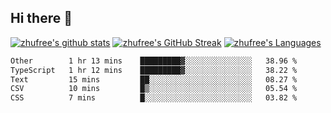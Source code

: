 ## Hi there 👋
[![zhufree's github stats](https://github-readme-stats.vercel.app/api?username=zhufree&show_icons=true&count_private=true)](https://github.com/anuraghazra/github-readme-stats)
[![zhufree's GitHub Streak](https://streak-stats.demolab.com/?user=zhufree)](https://git.io/streak-stats)
[![zhufree's Languages](https://github-readme-stats.vercel.app/api/top-langs/?username=zhufree&layout=compact&langs_count=10)](https://github.com/anuraghazra/github-readme-stats)
<!--START_SECTION:waka-->

```txt
Other        1 hr 13 mins    █████████▓░░░░░░░░░░░░░░░   38.96 %
TypeScript   1 hr 12 mins    █████████▓░░░░░░░░░░░░░░░   38.22 %
Text         15 mins         ██░░░░░░░░░░░░░░░░░░░░░░░   08.27 %
CSV          10 mins         █▒░░░░░░░░░░░░░░░░░░░░░░░   05.54 %
CSS          7 mins          █░░░░░░░░░░░░░░░░░░░░░░░░   03.82 %
```

<!--END_SECTION:waka-->

<!--
**zhufree/zhufree** is a ✨ _special_ ✨ repository because its `README.md` (this file) appears on your GitHub profile.

Here are some ideas to get you started:

- 🔭 I’m currently working on ...
- 🌱 I’m currently learning ...
- 👯 I’m looking to collaborate on ...
- 🤔 I’m looking for help with ...
- 💬 Ask me about ...
- 📫 How to reach me: ...
- 😄 Pronouns: ...
- ⚡ Fun fact: ...
-->
